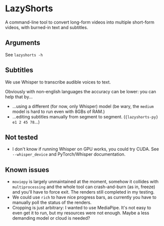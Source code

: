 # LazyShorts

A command-line tool to convert long-form videos into multiple short-form videos, with burned-in text and subtitles.


## Arguments

See `lazyshorts -h`


## Subtitles

We use Whisper to transcribe audible voices to text. 

Obviously with non-english languages the accuracy can be lower: you can help that by...
- ...using a different (for now, only Whisper) model (be wary, the `medium` model is hard to run even with 8GBs of RAM.)
- ...editing subtitles manually from segment to segment. (`{lazyshorts-py} e1 2 45 78`...)


## Not tested
- I don't know if running Whisper on GPU works, you could try CUDA. See `--whisper_device` and PyTorch/Whisper documentation.


## Known issues

- `moviepy` is largely unmaintained at the moment, somehow it collides with `multiprocessing` and the whole tool can crash-and-burn (as in, freeze) and you'll have to force exit. The renders still completed in my testing.
- We could use `rich` to have nice progress bars, as currently you have to manually poll the status of the renders.
- Cropping is just arbitrary: I wanted to use MediaPipe. It's not easy to even get it to run, but my resources were not enough. Maybe a less demanding model or cloud is needed?
